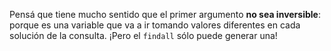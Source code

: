 Pensá que tiene mucho sentido que el primer argumento **no sea inversible**: porque es una variable que va a ir tomando valores diferentes en cada solución de la consulta. ¡Pero el `findall` sólo puede generar una!